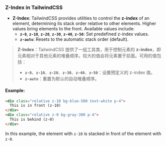 ### Z-Index in TailwindCSS

- **Z-Index**: TailwindCSS provides utilities to control the **z-index** of an element, determining its stack order relative to other elements. Higher values bring elements to the front. Available values include:
  - **`z-0`**, **`z-10`**, **`z-20`**, **`z-30`**, **`z-40`**, **`z-50`**: Set predefined z-index values.
  - **`z-auto`**: Resets to the automatic stack order (default).

> **Z-Index**：TailwindCSS 提供了一组工具类，用于控制元素的 **z-index**，即元素相对于其他元素的堆叠顺序。较大的值会将元素置于前面。可用的值包括：
> - **`z-0`**、**`z-10`**、**`z-20`**、**`z-30`**、**`z-40`**、**`z-50`**：设置预定义的 z-index 值。
> - **`z-auto`**：重置为默认的自动堆叠顺序。

#### Example:

```html
<div class="relative z-10 bg-blue-500 text-white p-4">
  This is in front (z-10)
</div>
<div class="relative z-0 bg-gray-300 p-4">
  This is behind (z-0)
</div>
```

In this example, the element with `z-10` is stacked in front of the element with `z-0`.
